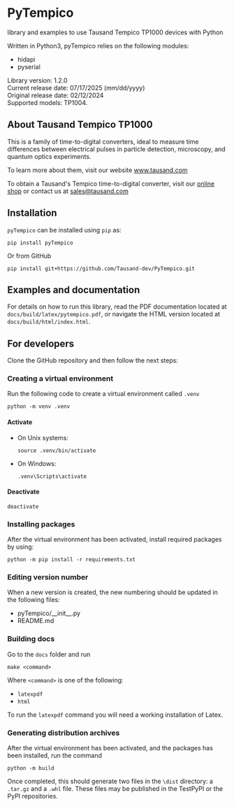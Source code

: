 # PyTempico

library and examples to use Tausand Tempico TP1000 devices with Python

Written in Python3, pyTempico relies on the following modules:

- hidapi
- pyserial

Library version:       1.2.0<br/>
Current release date:  07/17/2025 (mm/dd/yyyy)<br/>
Original release date: 02/12/2024<br/>
Supported models:      TP1004.

## About Tausand Tempico TP1000

This is a family of time-to-digital converters, ideal to measure time differences between electrical pulses in particle detection, microscopy, and quantum optics experiments.

To learn more about them, visit our website www.tausand.com

To obtain a Tausand's Tempico time-to-digital converter, visit our [online shop](http://www.tausand.com/shop) or contact us at sales@tausand.com

## Installation

`pyTempico` can be installed using `pip` as: 

```
pip install pyTempico
```

Or from GitHub

```
pip install git+https://github.com/Tausand-dev/PyTempico.git
```

## Examples and documentation

For details on how to run this library, read the PDF documentation located at `docs/build/latex/pytempico.pdf`, or navigate the HTML version located at `docs/build/html/index.html`.

## For developers

Clone the GitHub repository and then follow the next steps:

### Creating a virtual environment

Run the following code to create a virtual environment called `.venv`

```
python -m venv .venv
```

#### Activate

- On Unix systems:
  
  ```
  source .venv/bin/activate
  ```

- On Windows:
  
  ```
  .venv\Scripts\activate
  ```

#### Deactivate

```
deactivate
```

### Installing packages

After the virtual environment has been activated, install required packages by using:

```
python -m pip install -r requirements.txt
```

### Editing version number

When a new version is created, the new numbering should be updated in the following files:

- pyTempico/\_\_init__.py 
- README.md

### Building docs

Go to the `docs` folder and run

```
make <command>
```

Where `<command>` is one of the following:

- `latexpdf`
- `html`

To run the `latexpdf` command you will need a working installation of Latex.

### Generating distribution archives

After the virtual environment has been activated, and the packages has been installed, run the command

```
python -m build
```

Once completed, this should generate two files in the `\dist` directory: a `.tar.gz` and a `.whl` file. These files may be published in the TestPyPI or the PyPI repositories.
